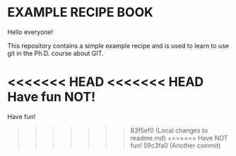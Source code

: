 # EXAMPLE RECIPE BOOK

Hello everyone! 

This repository contains a simple example recipe and is used to learn to use git in the Ph.D. course about GIT.

<<<<<<< HEAD
<<<<<<< HEAD
Have fun NOT!
=======
Have fun!
>>>>>>> 83f5ef0 (Local changes to readme.md)
=======
Have NOT fun!
>>>>>>> 59c3fa0 (Another commit)
